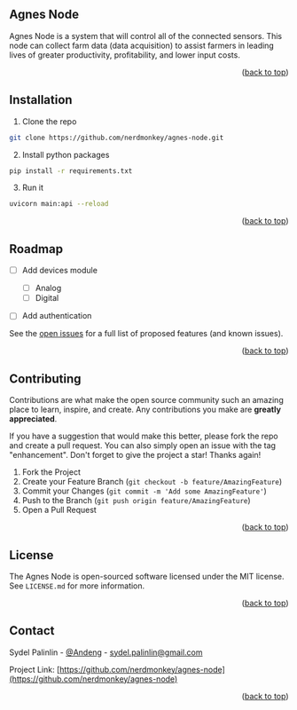 ## Agnes Node
Agnes Node is a system that will control all of the connected sensors. This node can collect farm data (data acquisition) to assist farmers in leading lives of greater productivity, profitability, and lower input costs.

<p align="right">(<a href="#readme-top">back to top</a>)</p>

## Installation
1. Clone the repo
```sh
git clone https://github.com/nerdmonkey/agnes-node.git
```
2. Install python packages
```sh
pip install -r requirements.txt
```
3. Run it
```sh
uvicorn main:api --reload
```

<p align="right">(<a href="#readme-top">back to top</a>)</p>

<!-- ROADMAP -->
## Roadmap

- [ ] Add devices module
    - [ ] Analog
    - [ ] Digital
- [ ] Add authentication


See the [open issues](https://github.com/nerdmonkey/agnes-node/issues) for a full list of proposed features (and known issues).

<p align="right">(<a href="#readme-top">back to top</a>)</p>

<!-- CONTRIBUTING -->
## Contributing

Contributions are what make the open source community such an amazing place to learn, inspire, and create. Any contributions you make are **greatly appreciated**.

If you have a suggestion that would make this better, please fork the repo and create a pull request. You can also simply open an issue with the tag "enhancement".
Don't forget to give the project a star! Thanks again!

1. Fork the Project
2. Create your Feature Branch (`git checkout -b feature/AmazingFeature`)
3. Commit your Changes (`git commit -m 'Add some AmazingFeature'`)
4. Push to the Branch (`git push origin feature/AmazingFeature`)
5. Open a Pull Request

<p align="right">(<a href="#readme-top">back to top</a>)</p>

## License
The Agnes Node is open-sourced software licensed under the MIT license. See `LICENSE.md` for more information.

<p align="right">(<a href="#readme-top">back to top</a>)</p>


<!-- CONTACT -->
## Contact

Sydel Palinlin - [@Andeng](https://www.linkedin.com/in/sydel-palinlin/) - [sydel.palinlin@gmail.com](mailto:sydel.palinlin@gmail.com)

Project Link: [https://github.com/nerdmonkey/agnes-node](https://github.com/nerdmonkey/agnes-node)

<p align="right">(<a href="#readme-top">back to top</a>)</p>
